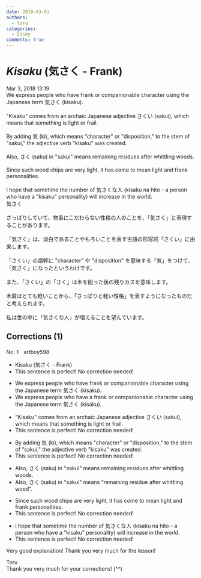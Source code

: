 ```yaml
---
date: 2018-03-03
authors:
  - toru
categories:
  - Essay
comments: true
---
```


# <strong><em>Kisaku</strong></em> (気さく - Frank)
<div class="date">Mar 3, 2018 13:19</div>
<div id="post"><div id="body_show_ori">
We express people who have frank or companionable character using the Japanese term 気さく (kisaku).<br/><br/>"Kisaku" comes from an archaic Japanese adjective さくい (sakui), which means that something is light or frail.<br/><br/>By adding 気 (ki), which means "character" or "disposition," to the stem of "sakui," the adjective verb "kisaku" was created.<br/><br/>Also, さく (saku) in "sakui" means remaining residues after whittling woods.<br/><br/>Since such wood chips are very light, it has come to mean light and frank personalities.<br/><br/>I hope that sometime the number of 気さくな人 (kisaku na hito - a person who have a "kisaku" personality) will increase in the world.
</div></div>

<!-- more -->

<div id="post_ja"><div id="body_show_mo">
気さく<br/><br/>さっぱりしていて、物事にこだわらない性格の人のことを、「気さく」と表現することがあります。<br/><br/>「気さく」は、淡白であることやもろいことを表す古語の形容詞「さくい」に由来します。<br/><br/>「さくい」の語幹に "character" や "disposition" を意味する「気」をつけて、「気さく」になったというわけです。<br/><br/>また、「さくい」の「さく」は木を削った後の残りカスを意味します。<br/><br/>木屑はとても軽いことから、「さっぱりと軽い性格」を表すようになったものだと考えられます。<br/><br/>私は世の中に「気さくな人」が増えることを望んでいます。
</div></div>

## Corrections (1)
<div id="block"><div class="first_name"> No. 1　<span class="just_name">artboy598</span></div><div id="block2">
<ul class="correction_field">
<li class="incorrect">Kisaku (気さく - Frank)</li>
<li class="corrected perfect">This sentence is perfect! No correction needed!</li>
</ul>
<ul class="correction_field">
<li class="incorrect">We express people who have frank or companionable character using the Japanese term 気さく (kisaku).</li>
<li class="corrected correct">
We express people who have <span class="f_red">a</span> frank or companionable character using the Japanese term 気さく (kisaku).
</li>
</ul>
<ul class="correction_field">
<li class="incorrect">"Kisaku" comes from an archaic Japanese adjective さくい (sakui), which means that something is light or frail.</li>
<li class="corrected perfect">This sentence is perfect! No correction needed!</li>
</ul>
<ul class="correction_field">
<li class="incorrect">By adding 気 (ki), which means "character" or "disposition," to the stem of "sakui," the adjective verb "kisaku" was created.</li>
<li class="corrected perfect">This sentence is perfect! No correction needed!</li>
</ul>
<ul class="correction_field">
<li class="incorrect">Also, さく (saku) in "sakui" means remaining residues after whittling woods.</li>
<li class="corrected correct">
Also, さく (saku) in "sakui" means “remaining residue after whittling wood”.
</li>
</ul>
<ul class="correction_field">
<li class="incorrect">Since such wood chips are very light, it has come to mean light and frank personalities.</li>
<li class="corrected perfect">This sentence is perfect! No correction needed!</li>
</ul>
<ul class="correction_field">
<li class="incorrect">I hope that sometime the number of 気さくな人 (kisaku na hito - a person who have a "kisaku" personality) will increase in the world.</li>
<li class="corrected perfect">This sentence is perfect! No correction needed!</li>
</ul>
<p class="comment_small">
 Very good explanation!  Thank you very much for the lesson!
</p>

</div><div class="name"><span class="just_name">Toru</span><br>
Thank you very much for your corrections! (^^)
</div>
</div>
